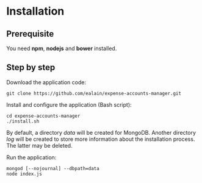 # Installation

## Prerequisite

You need **npm**, **nodejs** and **bower** installed.

## Step by step

Download the application code:
```
git clone https://github.com/ealain/expense-accounts-manager.git
```
Install and configure the application (Bash script):
```
cd expense-accounts-manager
./install.sh
```
By default, a directory *data* will be created for MongoDB. Another directory *log* will be created to store more information about the installation process. The latter may be deleted.

Run the application:
```
mongod [--nojournal] --dbpath=data
node index.js
```
